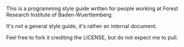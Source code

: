 This is a programming style guide written for people working at 
Forest Research Institute of Baden-Wuerttemberg.

It's not a general style guide, it's rather an internal document.

Feel free to fork it crediting the LICENSE, but do not expect me to pull.

